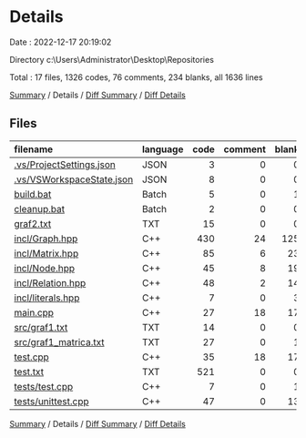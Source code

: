 # Details

Date : 2022-12-17 20:19:02

Directory c:\\Users\\Administrator\\Desktop\\Repositories

Total : 17 files,  1326 codes, 76 comments, 234 blanks, all 1636 lines

[Summary](results.md) / Details / [Diff Summary](diff.md) / [Diff Details](diff-details.md)

## Files
| filename | language | code | comment | blank | total |
| :--- | :--- | ---: | ---: | ---: | ---: |
| [.vs/ProjectSettings.json](/.vs/ProjectSettings.json) | JSON | 3 | 0 | 0 | 3 |
| [.vs/VSWorkspaceState.json](/.vs/VSWorkspaceState.json) | JSON | 8 | 0 | 0 | 8 |
| [build.bat](/build.bat) | Batch | 5 | 0 | 1 | 6 |
| [cleanup.bat](/cleanup.bat) | Batch | 2 | 0 | 0 | 2 |
| [graf2.txt](/graf2.txt) | TXT | 15 | 0 | 0 | 15 |
| [incl/Graph.hpp](/incl/Graph.hpp) | C++ | 430 | 24 | 125 | 579 |
| [incl/Matrix.hpp](/incl/Matrix.hpp) | C++ | 85 | 6 | 23 | 114 |
| [incl/Node.hpp](/incl/Node.hpp) | C++ | 45 | 8 | 19 | 72 |
| [incl/Relation.hpp](/incl/Relation.hpp) | C++ | 48 | 2 | 14 | 64 |
| [incl/literals.hpp](/incl/literals.hpp) | C++ | 7 | 0 | 3 | 10 |
| [main.cpp](/main.cpp) | C++ | 27 | 18 | 17 | 62 |
| [src/graf1.txt](/src/graf1.txt) | TXT | 14 | 0 | 0 | 14 |
| [src/graf1_matrica.txt](/src/graf1_matrica.txt) | TXT | 27 | 0 | 1 | 28 |
| [test.cpp](/test.cpp) | C++ | 35 | 18 | 17 | 70 |
| [test.txt](/test.txt) | TXT | 521 | 0 | 0 | 521 |
| [tests/test.cpp](/tests/test.cpp) | C++ | 7 | 0 | 1 | 8 |
| [tests/unittest.cpp](/tests/unittest.cpp) | C++ | 47 | 0 | 13 | 60 |

[Summary](results.md) / Details / [Diff Summary](diff.md) / [Diff Details](diff-details.md)